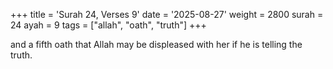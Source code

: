 +++
title = 'Surah 24, Verses 9'
date = '2025-08-27'
weight = 2800
surah = 24
ayah = 9
tags = ["allah", "oath", "truth"]
+++

and a fifth oath that Allah may be displeased with her if he is telling the truth.